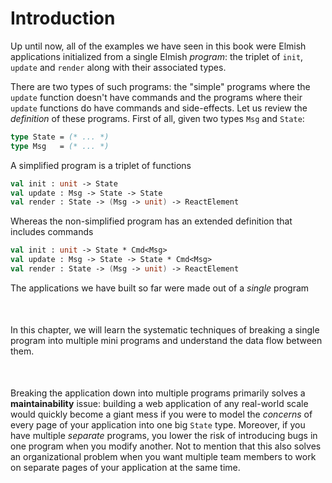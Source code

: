 # Introduction

Up until now, all of the examples we have seen in this book were Elmish applications initialized from a single Elmish *program*: the triplet of `init`, `update` and `render` along with their associated types.

There are two types of such programs: the "simple" programs where the `update` function doesn't have commands and the programs where their `update` functions do have commands and side-effects. Let us review the *definition* of these programs. First of all, given two types `Msg` and `State`:
```fsharp
type State = (* ... *)
type Msg   = (* ... *)
```
A simplified program is a triplet of functions
```fsharp
val init : unit -> State
val update : Msg -> State -> State
val render : State -> (Msg -> unit) -> ReactElement
```
Whereas the non-simplified program has an extended definition that includes commands
```fsharp
val init : unit -> State * Cmd<Msg>
val update : Msg -> State -> State * Cmd<Msg>
val render : State -> (Msg -> unit) -> ReactElement
```
The applications we have built so far were made out of a *single* program

<div style="width:100%; margin: 50px">
  <div style="margin: 0 auto; width:60%;">
    <resolved-image source="/images/scaling/simple-app.png" />
  </div>
</div>

In this chapter, we will learn the systematic techniques of breaking a single program into multiple mini programs and understand the data flow between them.

<div style="width:100%; margin: 50px">
  <div style="margin: 0 auto; width:80%;">
    <resolved-image source="/images/scaling/multi-program-app.png" />
  </div>
</div>

Breaking the application down into multiple programs primarily solves a **maintainability** issue: building a web application of any real-world scale would quickly become a giant mess if you were to model the *concerns* of every page of your application into one big `State` type. Moreover, if you have multiple *separate* programs, you lower the risk of introducing bugs in one program when you modify another. Not to mention that this also solves an organizational problem when you want multiple team members to work on separate pages of your application at the same time.
